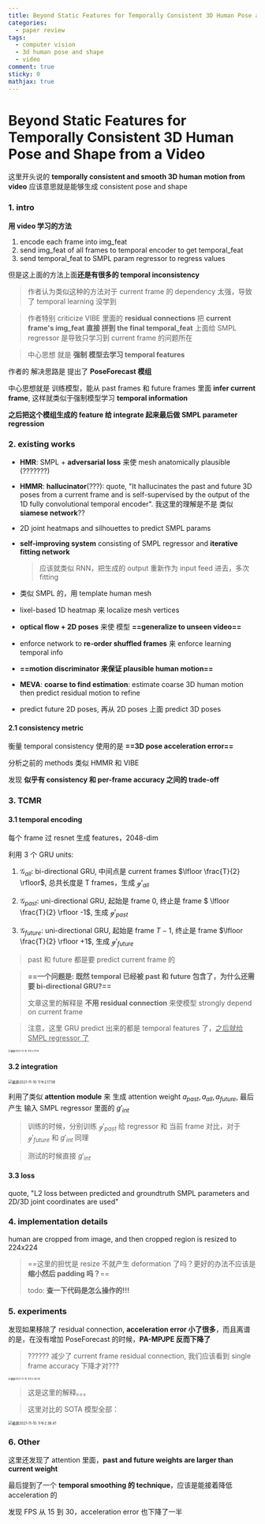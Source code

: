 ```yaml
---
title: Beyond Static Features for Temporally Consistent 3D Human Pose and Shape from a Video
categories: 
  - paper review
tags: 
  - computer vision
  - 3d human pose and shape
  - video
comment: true
sticky: 0
mathjax: true
---
```


# Beyond Static Features for Temporally Consistent 3D Human Pose and Shape from a Video

这里开头说的 **temporally consistent and smooth 3D human motion from video** 应该意思就是能够生成 consistent pose and shape



### 1. intro

**用 video 学习的方法**

1. encode each frame into img_feat
2. send img_feat of all frames to temporal encoder to get temporal_feat
3. send temporal_feat to SMPL param regressor to regress values

但是这上面的方法上面**还是有很多的 temporal inconsistency**

> 作者认为类似这种的方法对于 current frame 的 dependency 太强，导致了 temporal learning 没学到

> 作者特别 criticize VIBE 里面的 **residual connections** 把 **current frame's img_feat 直接 拼到 the final temporal_feat** 上面给 SMPL regressor 是导致只学习到 current frame 的问题所在

> 中心思想 就是 **强制 模型去学习 temporal features**



作者的 解决思路是 提出了 **PoseForecast 模组**

中心思想就是 训练模型，能从 past frames 和 future frames 里面 **infer current frame**, 这样就类似于强制模型学习 **temporal information**

**之后把这个模组生成的 feature 给 integrate 起来最后做 SMPL parameter regression**



### 2. existing works

- **HMR**: SMPL + **adversarial loss** 来使 mesh anatomically plausible (???????)
- **HMMR**: **hallucinator**(???): quote, "It hallucinates the past and future 3D poses from a current frame and is self-supervised by the output of the 1D fully convolutional temporal encoder". 我这里的理解是不是 类似 **siamese network**??

- 2D joint heatmaps and silhouettes to predict SMPL params

- **self-improving system** consisting of SMPL regressor and **iterative fitting network**

  > 应该就类似 RNN，把生成的 output 重新作为 input feed 进去，多次 fitting

- 类似 SMPL 的，用 template human mesh 

- lixel-based 1D heatmap 来 localize mesh vertices

- **optical flow + 2D poses** 来使 模型 **==generalize to unseen video==**

- enforce network to **re-order shuffled frames** 来 enforce learning temporal info

- **==motion discriminator 来保证 plausible human motion==**

- **MEVA**: **coarse to find estimation**: estimate coarse 3D human motion then predict residual motion to refine
- predict future 2D poses, 再从 2D poses 上面 predict 3D poses



#### 2.1 consistency metric

衡量 temporal consistency 使用的是 **==3D pose acceleration error==**

分析之前的 methods 类似 HMMR 和 VIBE

发现 **似乎有 consistency 和 per-frame accuracy 之间的 trade-off**





### 3. TCMR

#### 3.1 temporal encoding

每个 frame 过 resnet 生成 features，2048-dim

利用 3 个 GRU units:

1. $\mathcal{G}_{all}$: bi-directional GRU, 中间点是 current frames $\lfloor \frac{T}{2} \rfloor$, 总共长度是 T frames，生成 $\mathcal{g}‘_{all}$
2. $\mathcal{G}_{past}$: uni-directional GRU, 起始是 frame $0$, 终止是 frame $ \lfloor \frac{T}{2} \rfloor -1$, 生成 $\mathcal{g}’_{past}$

3. $\mathcal{G}_{future}$: uni-directional GRU, 起始是 frame $T-1$, 终止是 frame $\lfloor \frac{T}{2} \rfloor +1$, 生成 $\mathcal{g}’_{future}$

> past 和 future 都是要 predict current frame 的

> **==一个问题是: 既然 temporal 已经被 past 和 future 包含了，为什么还需要 bi-directional GRU?==** 
>
> 文章这里的解释是 **不用 residual connection** 来使模型 strongly depend on current frame

> 注意，这里 GRU predict 出来的都是 temporal features 了，<u>之后就给 SMPL regressor 了</u>

<img src="Beyond Static Features for Temporally Consistent 3D Human Pose and Shape from a Video.assets/截屏2021-11-10 下午2.17.14.png" alt="截屏2021-11-10 下午2.17.14" style="zoom: 33%;" />



#### 3.2 integration

<img src="Beyond Static Features for Temporally Consistent 3D Human Pose and Shape from a Video.assets/截屏2021-11-10 下午2.17.58.png" alt="截屏2021-11-10 下午2.17.58" style="zoom: 50%;" />

利用了类似 **attention module** 来 生成 attention weight $a_{past}, a_{all}, a_{future}$, 最后产生 输入 SMPL regressor 里面的 $g'_{int}$

> 训练的时候，分别训练 $\mathcal{g}'_{past}$ 给 regressor 和 当前 frame 对比，对于$\mathcal{g}'_{future}$ 和 $g'_{int}$  同理

> 测试的时候直接 $g'_{int}$



#### 3.3 loss

quote, "L2 loss between predicted and groundtruth SMPL parameters and 2D/3D joint coordinates are used"





### 4. implementation details

human are cropped from image, and then cropped region is resized to 224x224

> ==这里的担忧是 resize 不就产生 deformation 了吗？更好的办法不应该是 **缩小然后 padding 吗？**==
>
> todo: **查一下代码是怎么操作的!!!**





### 5. experiments

发现如果移除了 residual connection, **acceleration error 小了很多**，而且离谱的是，在没有增加 PoseForecast 的时候，**PA-MPJPE 反而下降了**

> ?????? 减少了 current frame residual connection, 我们应该看到 single frame accuracy 下降才对???

<img src="Beyond Static Features for Temporally Consistent 3D Human Pose and Shape from a Video.assets/截屏2021-11-10 下午2.36.56.png" alt="截屏2021-11-10 下午2.36.56" style="zoom: 33%;" />

> 这是这里的解释。。。



> 这里对比的 SOTA 模型全部：

<img src="Beyond Static Features for Temporally Consistent 3D Human Pose and Shape from a Video.assets/截屏2021-11-10 下午2.38.41.png" alt="截屏2021-11-10 下午2.38.41" style="zoom:50%;" />



### 6. Other

这里还发现了 attention 里面，**past and future weights are larger than current weight**

最后提到了一个 **temporal smoothing 的 technique**，应该是能接着降低 acceleration 的

发现 FPS 从 15 到 30，acceleration error 也下降了一半





